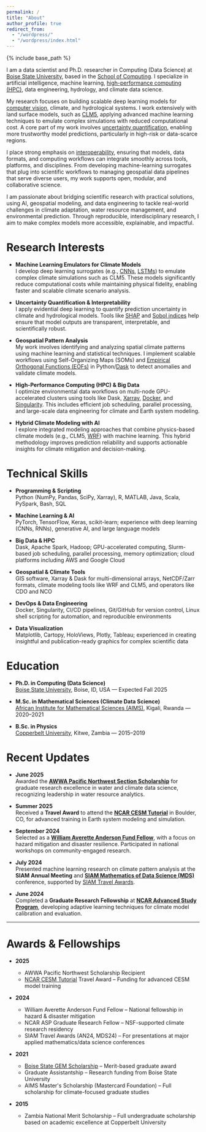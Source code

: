 ```yaml
---
permalink: /
title: "About"
author_profile: true
redirect_from: 
  - "/wordpress/"
  - "/wordpress/index.html"
---
```


{% include base_path %}

I am a data scientist and Ph.D. researcher in Computing (Data Science) at [Boise State University](https://www.boisestate.edu/), based in the [School of Computing](https://www.boisestate.edu/computing/). I specialize in artificial intelligence, machine learning, [high-performance computing (HPC)](https://www.ibm.com/think/topics/hpc), data engineering, hydrology, and climate data science.

My research focuses on building scalable deep learning models for [computer vision](https://www.ibm.com/think/topics/computer-vision), climate, and hydrological systems. I work extensively with land surface models, such as [CLM5](https://www.cesm.ucar.edu/models/clm), applying advanced machine learning techniques to emulate complex simulations with reduced computational cost. A core part of my work involves [uncertainty quantification](https://en.wikipedia.org/wiki/Uncertainty_quantification), enabling more trustworthy model predictions, particularly in high-risk or data-scarce regions.

I place strong emphasis on [interoperability](https://www.ogc.org/about/interoperability/), ensuring that models, data formats, and computing workflows can integrate smoothly across tools, platforms, and disciplines. From developing machine-learning surrogates that plug into scientific workflows to managing geospatial data pipelines that serve diverse users, my work supports open, modular, and collaborative science.

I am passionate about bridging scientific research with practical solutions, using AI, geospatial modeling, and data engineering to tackle real-world challenges in climate adaptation, water resource management, and environmental prediction. Through reproducible, interdisciplinary research, I aim to make complex models more accessible, explainable, and impactful.

Research Interests
======

- **Machine Learning Emulators for Climate Models**  
  I develop deep learning surrogates (e.g., [CNNs](https://www.ibm.com/think/topics/convolutional-neural-networks), [LSTMs](https://developer.nvidia.com/discover/lstm)) to emulate complex climate simulations such as CLM5. These models significantly reduce computational costs while maintaining physical fidelity, enabling faster and scalable climate scenario analysis.

- **Uncertainty Quantification & Interpretability**  
  I apply evidential deep learning to quantify prediction uncertainty in climate and hydrological models. Tools like [SHAP](https://shap.readthedocs.io/en/latest/) and [Sobol indices](https://docs.scipy.org/doc/scipy/reference/generated/scipy.stats.sobol_indices.html) help ensure that model outputs are transparent, interpretable, and scientifically robust.

- **Geospatial Pattern Analysis**  
  My work involves identifying and analyzing spatial climate patterns using machine learning and statistical techniques. I implement scalable workflows using Self-Organizing Maps (SOMs) and [Empirical Orthogonal Functions (EOFs)](https://ajdawson.github.io/eof2/eofs.html) in Python/[Dask](https://www.dask.org/) to detect anomalies and validate climate models.

- **High-Performance Computing (HPC) & Big Data**  
  I optimize environmental data workflows on multi-node GPU-accelerated clusters using tools like Dask, [Xarray](https://docs.xarray.dev/en/stable/), [Docker](https://www.docker.com/), and [Singularity](https://docs.sylabs.io/guides/3.5/user-guide/introduction.html). This includes efficient job scheduling, parallel processing, and large-scale data engineering for climate and Earth system modeling.

- **Hybrid Climate Modeling with AI**  
  I explore integrated modeling approaches that combine physics-based climate models (e.g., CLM5, [WRF](https://www.mmm.ucar.edu/models/wrf)) with machine learning. This hybrid methodology improves prediction reliability and supports actionable insights for climate mitigation and decision-making.

Technical Skills
======

- **Programming & Scripting**  
  Python (NumPy, Pandas, SciPy, Xarray), R, MATLAB, Java, Scala, PySpark, Bash, SQL

- **Machine Learning & AI**  
  PyTorch, TensorFlow, Keras, scikit-learn; experience with deep learning (CNNs, RNNs), generative AI, and large language models

- **Big Data & HPC**  
  Dask, Apache Spark, Hadoop; GPU-accelerated computing, Slurm-based job scheduling, parallel processing, memory optimization; cloud platforms including AWS and Google Cloud

- **Geospatial & Climate Tools**  
  GIS software, Xarray & Dask for multi-dimensional arrays, NetCDF/Zarr formats, climate modeling tools like WRF and CLM5, and operators like CDO and NCO

- **DevOps & Data Engineering**  
  Docker, Singularity, CI/CD pipelines, Git/GitHub for version control, Linux shell scripting for automation, and reproducible environments

- **Data Visualization**  
  Matplotlib, Cartopy, HoloViews, Plotly, Tableau; experienced in creating insightful and publication-ready graphics for complex scientific data


Education
======

- **Ph.D. in Computing (Data Science)**  
  [Boise State University](https://www.boisestate.edu/), Boise, ID, USA — Expected Fall 2025  

- **M.Sc. in Mathematical Sciences (Climate Data Science)**  
  [African Institute for Mathematical Sciences (AIMS)](https://aims.ac.rw/), Kigali, Rwanda — 2020–2021  

- **B.Sc. in Physics**  
  [Copperbelt University](https://www.cbu.ac.zm/), Kitwe, Zambia — 2015–2019  

Recent Updates
======

- **June 2025**  
  Awarded the **[AWWA Pacific Northwest Section Scholarship](https://www.pnws-awwa.org/careers/scholarship-application/)** for graduate research excellence in water and climate data science, recognizing leadership in water resource analytics.

- **Summer 2025**  
  Received a **Travel Award** to attend the **[NCAR CESM Tutorial](https://www.cesm.ucar.edu/events/tutorials)** in Boulder, CO, for advanced training in Earth system modeling and simulation.

- **September 2024**  
  Selected as a **[William Averette Anderson Fund Fellow](https://billandersonfund.org/)**, with a focus on hazard mitigation and disaster resilience. Participated in national workshops on community-engaged research.

- **July 2024**  
  Presented machine learning research on climate pattern analysis at the **SIAM Annual Meeting** and **[SIAM Mathematics of Data Science (MDS)](https://www.siam.org/conferences-events/past-event-archive/mds24/)** conference, supported by [SIAM Travel Awards](https://www.siam.org/conferences-events/conference-support/travel-and-registration-support/).

- **June 2024**  
  Completed a **Graduate Research Fellowship** at **[NCAR Advanced Study Program](https://edec.ucar.edu/advanced-study-program)**, developing adaptive learning techniques for climate model calibration and evaluation.

---

Awards & Fellowships
======

- **2025**  
  - AWWA Pacific Northwest Scholarship Recipient   
  - [NCAR CESM Tutorial](https://www.cesm.ucar.edu/events/tutorials/cesm) Travel Award – Funding for advanced CESM model training

- **2024**  
  - William Averette Anderson Fund Fellow – National fellowship in hazard & disaster mitigation  
  - NCAR ASP Graduate Research Fellow – NSF-supported climate research residency  
  - SIAM Travel Awards (AN24, MDS24) – For presentations at major applied mathematics/data science conferences

- **2021**  
  - [Boise State GEM Scholarship](https://www.boisestate.edu/graduatecollege/funding/merit-based-gem-scholarship/) – Merit-based graduate award  
  - Graduate Assistantship – Research funding from Boise State University  
  - AIMS Master's Scholarship (Mastercard Foundation) – Full scholarship for climate-focused graduate studies

- **2015**  
  - Zambia National Merit Scholarship – Full undergraduate scholarship based on academic excellence at Copperbelt University

